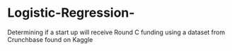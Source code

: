 # Logistic-Regression-
Determining if a start up will receive Round C funding using a dataset from Crunchbase found on Kaggle
